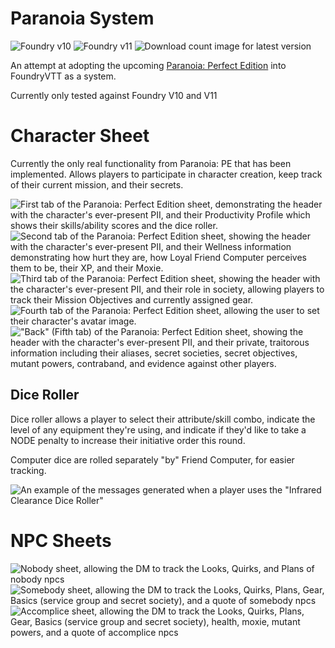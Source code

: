 # Paranoia System

![Foundry v10](https://img.shields.io/badge/foundry-v10-green)
![Foundry v11](https://img.shields.io/badge/foundry-v11-green)
![Download count image for latest version](https://img.shields.io/github/downloads/OtherwiseJunk/ParanoiaPerfectEditionSystem-foundryvtt/v0.2.0/total.png "Download count for version v0.2.0")

An attempt at adopting the upcoming [Paranoia: Perfect Edition](https://www.kickstarter.com/projects/1990654819/paranoia-rpg-the-perfect-edition) into FoundryVTT as a system.

Currently only tested against Foundry V10 and V11

# Character Sheet

Currently the only real functionality from Paranoia: PE that has been implemented. Allows players to participate in character creation, keep track of their current mission, and their secrets.

![First tab of the Paranoia: Perfect Edition sheet, demonstrating the header with the character's ever-present PII, and their Productivity Profile which shows their skills/ability scores and the dice roller.](https://cacheblasters.nyc3.cdn.digitaloceanspaces.com/paranoiavtt/ppevtt-cs1.webp)
![Second tab of the Paranoia: Perfect Edition sheet, showing the header with the character's ever-present PII, and their Wellness information demonstrating how hurt they are, how Loyal Friend Computer perceives them to be, their XP, and their Moxie.](https://cacheblasters.nyc3.cdn.digitaloceanspaces.com/paranoiavtt/ppevtt-cs2.webp)
![Third tab of the Paranoia: Perfect Edition sheet, showing the header with the character's ever-present PII, and their role in society, allowing players to track their Mission Objectives and currently assigned gear.](https://cacheblasters.nyc3.cdn.digitaloceanspaces.com/paranoiavtt/ppevtt-cs3.webp)
![Fourth tab of the Paranoia: Perfect Edition sheet, allowing the user to set their character's avatar image.](https://cacheblasters.nyc3.cdn.digitaloceanspaces.com/paranoiavtt/ppevtt-cs4.webp)
!["Back" (Fifth tab) of the Paranoia: Perfect Edition sheet, showing the header with the character's ever-present PII, and their private, traitorous information including their aliases, secret societies, secret objectives, mutant powers, contraband, and evidence against other players.](https://cacheblasters.nyc3.cdn.digitaloceanspaces.com/paranoiavtt/ppevtt-cs5.webp)

## Dice Roller

Dice roller allows a player to select their attribute/skill combo, indicate the level of any equipment they're using, and indicate if they'd like to take a NODE penalty to increase their initiative order this round.

Computer dice are rolled separately "by" Friend Computer, for easier tracking.

![An example of the messages generated when a player uses the "Infrared Clearance Dice Roller"](https://cacheblasters.nyc3.cdn.digitaloceanspaces.com/paranoiavtt/ppevtt-dice.png)

# NPC Sheets

![Nobody sheet, allowing the DM to track the Looks, Quirks, and Plans of nobody npcs](https://cacheblasters.nyc3.cdn.digitaloceanspaces.com/paranoiavtt/ppevtt-nobody.webp)
![Somebody sheet, allowing the DM to track the Looks, Quirks, Plans, Gear, Basics (service group and secret society), and a quote of somebody npcs](https://cacheblasters.nyc3.cdn.digitaloceanspaces.com/paranoiavtt/ppevtt-somebody.webp)
![Accomplice sheet, allowing the DM to track the Looks, Quirks, Plans, Gear, Basics (service group and secret society), health, moxie, mutant powers, and a quote of accomplice npcs](https://cacheblasters.nyc3.cdn.digitaloceanspaces.com/paranoiavtt/ppevtt-accomplice.webp)
